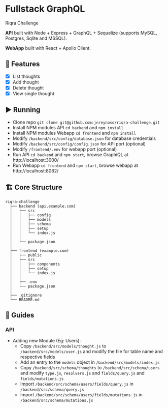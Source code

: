 # Fullstack GraphQL

Riqra Challenge

**API** built with Node + Express + GraphQL + Sequelize (supports MySQL, Postgres, Sqlite and MSSQL). 

**WebApp** built with React + Apollo Client. 

## 📝 Features
- [x] List thoughts
- [x] Add thought
- [x] Delete thought
- [x] View single thought

## ▶️ Running
- Clone repo `git clone git@github.com:jnreynoso/riqra-challenge.git`
- Install NPM modules API `cd backend` and `npm install`
- Install NPM modules Webapp `cd frontend` and `npm install`
- Modify `/backend/src/config/database.json` for database credentials
- Modify `/backend/src/config/config.json` for API port (optional)
- Modify `/frontend/.env` for webapp port (optional)
- Run API `cd backend` and `npm start`, browse GraphiQL at http://localhost:3000/
- Run Webapp `cd frontend` and `npm start`, browse webapp at http://localhost:8082/

## 🏗 Core Structure
    riqra-challenge
      ├── backend (api.example.com)
      │   ├── src
      │   │   ├── config
      │   │   ├── models
      │   │   ├── schema
      │   │   ├── setup
      │   │   └── index.js
      │   │
      │   └── package.json
      │
      ├── frontend (example.com)
      │   ├── public
      │   ├── src
      │   │   ├── components
      │   │   ├── setup
      │   │   └── index.js
      │   │
      │   ├── .env
      │   └── package.json
      │
      ├── .gitignore
      └── README.md

## 📘 Guides
### API
- Adding new Module (Eg: Users):
  - Copy `/backend/src/models/thought.js` to `/backend/src/models/user.js` and modify the file for table name and respective fields
  - Add an entry to the `models` object in `/backend/src/models/index.js`
  - Copy `/backend/src/schema/thoughts` to `/backend/src/schema/users` and modify `type.js`, `resolvers.js` and `fields/query.js` and `fields/mutations.js`
  - Import `/backend/src/schema/users/fields/query.js` in `/backend/src/schema/query.js`
  - Import `/backend/src/schema/users/fields/mutations.js` in `/backend/src/schema/mutations.js`